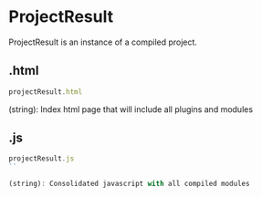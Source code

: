 # ProjectResult

ProjectResult is an instance of a compiled project.

## .html

``` javascript
projectResult.html
```

(string): Index html page that will include all plugins and modules


## .js

``` javascript
projectResult.js
``

(string): Consolidated javascript with all compiled modules

